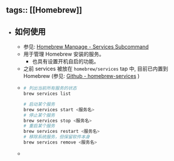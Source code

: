 tags:: [[Homebrew]]
---

- ## 如何使用
	- 参见: [Homebrew Manpage - Services Subcommand](https://docs.brew.sh/Manpage#services-subcommand)
	- 用于管理 Homebrew 安装的服务。
		- 也具有设置开机自启的功能。
	- 之前 services 被放在 `homebrew/services` tap 中, 目前已内置到 Homebrew (参见: [Github - homebrew-services](https://github.com/Homebrew/homebrew-services) )
	- ``` zsh
	  # 列出当前所有服务的状态
	  brew services list
	  
	  # 启动某个服务
	  brew services start <服务名>
	  # 停止某个服务
	  brew services stop <服务名>
	  # 重启某个服务
	  brew services restart <服务名>
	  # 移除系统服务，但保留软件本身
	  brew services remove <服务名>
	  ```
	-